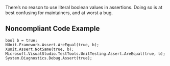 There’s no reason to use literal boolean values in assertions. Doing so is at best confusing for maintainers, and at worst a bug.
 
## Noncompliant Code Example

    bool b = true;
    NUnit.Framework.Assert.AreEqual(true, b);
    Xunit.Assert.NotSame(true, b);
    Microsoft.VisualStudio.TestTools.UnitTesting.Assert.AreEqual(true, b);
    System.Diagnostics.Debug.Assert(true);